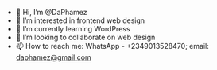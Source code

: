 - 👋 Hi, I’m @DaPhamez
- 👀 I’m interested in frontend web design
- 🌱 I’m currently learning WordPress
- 💞️ I’m looking to collaborate on web design
- 📫 How to reach me: WhatsApp - +2349013528470; email: daphamez@gmail.com

<!---
DaPhamez/DaPhamez is a ✨ special ✨ repository because its `README.md` (this file) appears on your GitHub profile.
You can click the Preview link to take a look at your changes.
--->
